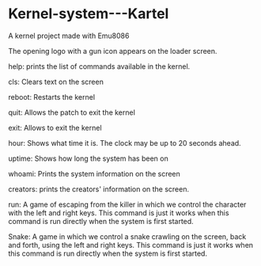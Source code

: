 # Kernel-system---Kartel
A kernel project made with Emu8086

The opening logo with a gun icon appears on the loader screen.

help: prints the list of commands available in the kernel.

cls: Clears text on the screen

reboot: Restarts the kernel

quit: Allows the patch to exit the kernel

exit: Allows to exit the kernel

hour: Shows what time it is. The clock may be up to 20 seconds ahead.

uptime: Shows how long the system has been on

whoami: Prints the system information on the screen

creators: prints the creators' information on the screen.

run: A game of escaping from the killer in which we control the character with the left and right keys. This command is just it works when this command is run directly when the system is first started.

Snake: A game in which we control a snake crawling on the screen, back and forth, using the left and right keys. This command is just it works when this command is run directly when the system is first started.
